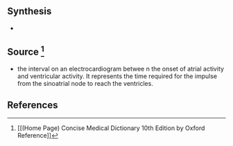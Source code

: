 ## Synthesis
- 
## Source [^1]
- the interval on an electrocardiogram betwee n the onset of atrial activity and ventricular activity. It represents the time required for the impulse from the sinoatrial node to reach the ventricles.
## References

[^1]: [[(Home Page) Concise Medical Dictionary 10th Edition by Oxford Reference]]